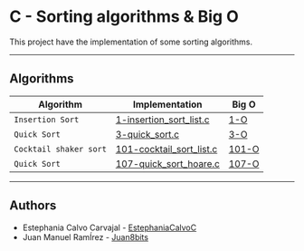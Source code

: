# C - Sorting algorithms & Big O

This project have the implementation of some sorting algorithms.

---

## Algorithms

| Algorithm              | Implementation                                         | Big O            |
| -----------------------| ------------------------------------------------------ | ---------------- |
| `Insertion Sort`       | [1-insertion_sort_list.c](./1-insertion_sort_list.c)   | [1-O](./1-O)     |
| `Quick Sort`           | [3-quick_sort.c](./3-quick_sort.c)                     | [3-O](./3-O)     |
| `Cocktail shaker sort` | [101-cocktail_sort_list.c](./101-cocktail_sort_list.c) | [101-O](./101-O) |
| `Quick Sort`           | [107-quick_sort_hoare.c](./107-quick_sort_hoare.c)     | [107-O](./103-O) |

---

## Authors

- Estephania Calvo Carvajal - [EstephaniaCalvoC](https://github.com/EstephaniaCalvoC/)
- Juan Manuel RamÍrez - [Juan8bits](https://github.com/Juan8bits)